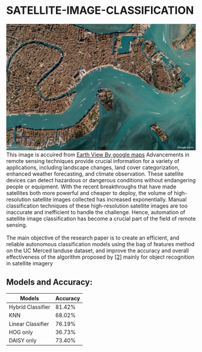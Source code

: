 # SATELLITE-IMAGE-CLASSIFICATION
![](img/google-earth-view-7023.jpg?raw=true "")
This image is accuired from [Earth View By google maps](https://earthview.withgoogle.com/)
Advancements in remote sensing techniques provide crucial information for a
variety of applications, including landscape changes, land cover categorization, enhanced weather forecasting, and climate observation. These satellite
devices can detect hazardous or dangerous conditions without endangering
people or equipment. With the recent breakthroughs that have made satellites both more powerful and cheaper to deploy, the volume of high-resolution satellite images collected has increased exponentially. Manual classification techniques of these
high-resolution satellite images are too inaccurate and inefficient to handle
the challenge. Hence, automation of satellite image classification has become a crucial part of the field of remote sensing.
</br> </br> 
The main objective of the research paper is to create an efficient, and reliable
autonomous classification models using the bag of features method on the
UC Merced landuse dataset, and improve the accuracy and overall effectiveness of the algorithm proposed by [[2]](https://arxiv.org/abs/1702.06850) mainly for object recognition in satellite
imagery

## Models and Accuracy:
Models  | Accuracy
------------- | -------------
Hybrid Classifier  |  81.42%
KNN  |  68.02%
Linear Classifier  | 76.19%
HOG only  | 36.73%
DAISY only |  73.40%



